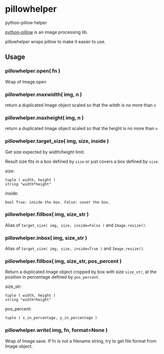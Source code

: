 pillowhelper
============

python-pillow helper

[python-pillow][pillow] is an image processing lib.

pillowhelper wraps pillow to make it easier to use.


## Usage

### pillowhelper.open( fn )

Wrap of Image.open

### pillowhelper.maxwidth( img, n )

return a duplicated Image object scaled so that the witdh is no more than `n`

### pillowhelper.maxheight( img, n )

return a duplicated Image object scaled so that the height is no more than `n`

### pillowhelper.target_size( img, size, inside )

Get size expected by width/height limit.

Result size fits in a box defined by `size` or just covers a box defined by
`size`.

size:

    tuple ( width, height )
    string "width*height"

inside:

    bool True: inside the box. False: cover the box.

### pillowhelper.fillbox( img, size_str )

Alias of `target_size( img, size, inside=False )` and `Image.resize()`.

### pillowhelper.inbox( img, size_str )

Alias of `target_size( img, size, inside=True )` and `Image.resize()`.

### pillowhelper.fillbox( img, size_str, pos_percent )

Return a duplicated Image object cropped by box with size `size_str`, at the
position in percentage defined by `pos_percent`.

size_str:

    tuple ( width, height )
    string "width*height"

pos_percent:

    tuple ( x_in_percentage, y_in_percentage )

### pillowhelper.write( img, fn, format=None )

Wrap of Image.save. If fn is not a filename string, try to get file format
from Image object.


[pillow]: https://pypi.python.org/pypi/Pillow
